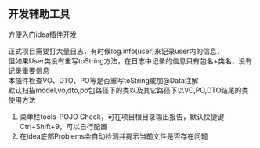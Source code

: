 ## 开发辅助工具 <br>

方便入门idea插件开发

正式项目需要打大量日志，有时候log.info(user)来记录user内的信息，<br>
但如果User类没有重写toString方法，在日志中记录的信息只有包名+类名，没有记录重要信息<br>
本插件检查VO、DTO、PO等是否重写toString或加@Data注解<br>
默认扫描model,vo,dto,po包路径下的类以及其它路径下以VO,PO,DTO结尾的类<br>
使用方法
1. 菜单栏tools-POJO Check，可在项目根目录输出报告，默认快捷键Ctrl+Shift+9，可以自行配置
2. 在idea底部Problems会自动检测并提示当前文件是否存在问题